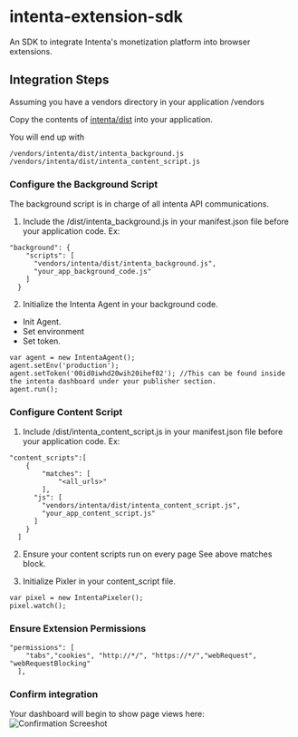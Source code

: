 # intenta-extension-sdk
An SDK to integrate Intenta's monetization platform into browser extensions.

## Integration Steps

Assuming you have a vendors directory in your application /vendors

Copy the contents of [intenta/dist](https://github.com/netplenish/intenta-extension-sdk/tree/master/intenta/dist) into your application.

You will end up with 

```
/vendors/intenta/dist/intenta_background.js
/vendors/intenta/dist/intenta_content_script.js
```

### Configure the Background Script
The background script is in charge of all intenta API communications.

1. Include the /dist/intenta_background.js in your manifest.json file before your application code.
Ex:
```
"background": {
    "scripts": [
      "vendors/intenta/dist/intenta_background.js",
      "your_app_background_code.js"
    ]
  }
```

2. Initialize the Intenta Agent in your background code.

* Init Agent.
* Set environment
* Set token.

```
var agent = new IntentaAgent();
agent.setEnv('production');
agent.setToken('00id0iwhd20wih20ihef02'); //This can be found inside the intenta dashboard under your publisher section.
agent.run();
```



### Configure Content Script
 
1. Include /dist/intenta_content_script.js in your manifest.json file before your application code.
Ex:
```
"content_scripts":[
  	{
  		"matches": [
  			"<all_urls>"
  		],
      "js": [
        "vendors/intenta/dist/intenta_content_script.js",
        "your_app_content_script.js"
      ]
  	}
  ]
```

2. Ensure your content scripts run on every page
See above  matches block.

3. Initialize Pixler in your content_script file.

```
var pixel = new IntentaPixeler();
pixel.watch();

```

### Ensure Extension Permissions

```
"permissions": [
    "tabs","cookies", "http://*/", "https://*/","webRequest", "webRequestBlocking"
  ],
```

### Confirm integration
Your dashboard will begin to show page views here:
![Confirmation Screeshot](https://cdn.rawgit.com/netplenish/intenta-extension-sdk/master/intenta/docs/confirm.png)

